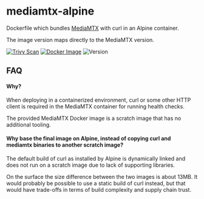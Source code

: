 # mediamtx-alpine

Dockerfile which bundles
[MediaMTX](https://github.com/bluenviron/mediamtx) with curl in an Alpine
container.

The image version maps directly to the MediaMTX version.

[![Trivy Scan](https://github.com/rfwatson/mediamtx-alpine/actions/workflows/ci-build.yml/badge.svg?branch=main)](https://github.com/rfwatson/mediamtx-alpine/actions/workflows/ci-build.yml)
[![Docker Image](https://img.shields.io/badge/image-ghcr.io%2Frfwatson%2Fmediamtx--alpine-blue)](https://ghcr.io/rfwatson/mediamtx-alpine)
![Version](https://img.shields.io/badge/version-1.11.3-blue)

## FAQ

#### Why?

When deploying in a containerized environment, curl or some other HTTP client
is required in the MediaMTX container for running health checks.

The provided MediaMTX Docker image is a scratch image that has no additional
tooling.

#### Why base the final image on Alpine, instead of copying curl and mediamtx binaries to another scratch image?

The default build of curl as installed by Alpine is dynamically linked and does
not run on a scratch image due to lack of supporting libraries.

On the surface the size difference between the two images is about 13MB. It
would probably be possible to use a static build of curl instead, but that
would have trade-offs in terms of build complexity and supply chain trust.
